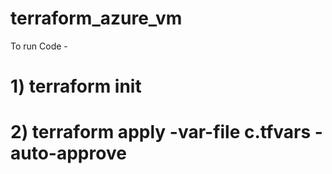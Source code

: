 # terraform_azure_vm


To run Code - 

  # 1) terraform init
  # 2) terraform apply -var-file c.tfvars -auto-approve
